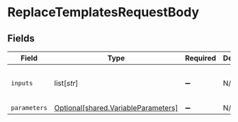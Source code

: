 # ReplaceTemplatesRequestBody


## Fields

| Field                                                                            | Type                                                                             | Required                                                                         | Description                                                                      | Example                                                                          |
| -------------------------------------------------------------------------------- | -------------------------------------------------------------------------------- | -------------------------------------------------------------------------------- | -------------------------------------------------------------------------------- | -------------------------------------------------------------------------------- |
| `inputs`                                                                         | list[*str*]                                                                      | :heavy_minus_sign:                                                               | N/A                                                                              | Hello, {{contact.first_name}}!<br/><br/>{{{brand.signature}}}<br/>               |
| `parameters`                                                                     | [Optional[shared.VariableParameters]](../../models/shared/variableparameters.md) | :heavy_minus_sign:                                                               | N/A                                                                              |                                                                                  |